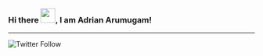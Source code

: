### Hi there <img src="https://raw.githubusercontent.com/MartinHeinz/MartinHeinz/master/wave.gif" width="30px">, I am Adrian Arumugam!
---
![Twitter Follow](https://img.shields.io/twitter/follow/moogzy?style=social)

<!--
**moogzy/moogzy** is a ✨ _special_ ✨ repository because its `README.md` (this file) appears on your GitHub profile.

Here are some ideas to get you started:

- 🔭 I’m currently working on ...
- 🌱 I’m currently learning ...
- 👯 I’m looking to collaborate on ...
- 🤔 I’m looking for help with ...
- 💬 Ask me about ...
- 📫 How to reach me: ...
- 😄 Pronouns: ...
- ⚡ Fun fact: ...
-->
